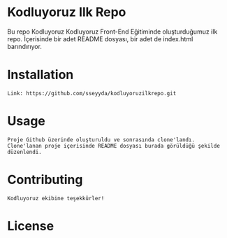 # Kodluyoruz Ilk Repo
Bu repo Kodluyoruz Kodluyoruz Front-End Eğitiminde oluşturduğumuz ilk repo. İçerisinde bir adet README dosyası, bir adet de index.html barındırıyor.

# Installation
    Link: https://github.com/sseyyda/kodluyoruzilkrepo.git

# Usage
    Proje Github üzerinde oluşturuldu ve sonrasında clone'landı. Clone'lanan proje içerisinde README dosyası burada görüldüğü şekilde düzenlendi.

# Contributing
    Kodluyoruz ekibine teşekkürler!

# License
